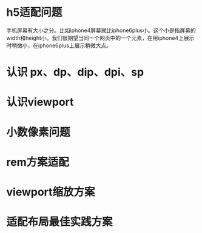 # h5适配问题
手机屏幕有大小之分。比如iphone4屏幕就比iphone6plus小。这个小是指屏幕的width和height小。我们很期望当同一个网页中的一个元素，在用iphone4上展示时稍微小，在iphone6plus上展示稍微大点。


# 认识 px、dp、dip、dpi、sp
# 认识viewport
# 小数像素问题
# rem方案适配
# viewport缩放方案
# 适配布局最佳实践方案